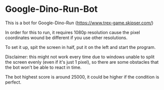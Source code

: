 # Google-Dino-Run-Bot

This is a bot for Google-Dino-Run (https://www.trex-game.skipser.com/)

In order for this to run, it requires 1080p resolution cause the pixel coordinates wound be different if you use other resolutions.

To set it up, spit the screen in half, put it on the left and start the program.

Disclaimer: this might not work every time due to windows unable to split the screen evenly (even if it's just 1 pixel), so there are some obstacles that the bot won't be able to react in time.

The bot highest score is around 25000, it could be higher if the condition is perfect.


